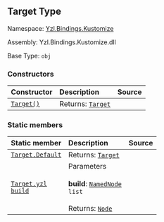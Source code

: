 ## Target Type

Namespace: [Yzl.Bindings.Kustomize](http://localhost:8089/reference/yzl-bindings-kustomize)

Assembly: Yzl.Bindings.Kustomize.dll

Base Type: <code>obj</code>



### Constructors

Constructor | Description | Source
:--- | :--- | :---:
[<code><span>Target<span>()</span></span></code>](#(+.ctor+)) | Returns: <code><a href="http://localhost:8089/reference/yzl-bindings-kustomize-target">Target</a></code><br /> | &#32;


### Static members

Static member | Description | Source
:--- | :--- | :---:
[<code><span>Target.Default</span></code>](#Default) | Returns: <code><a href="http://localhost:8089/reference/yzl-bindings-kustomize-target">Target</a></code><br /> | &#32;
[<code><span>Target.yzl&#32;<span>build</span></span></code>](#yzl) | Parameters<br /><br />**build**: <code><span><a href="http://localhost:8089/reference/yzl-core-yzl-namednode">NamedNode</a>&#32;list</span></code><br /><br />Returns: <code><a href="http://localhost:8089/reference/yzl-core-yzl-node">Node</a></code><br /> | &#32;



